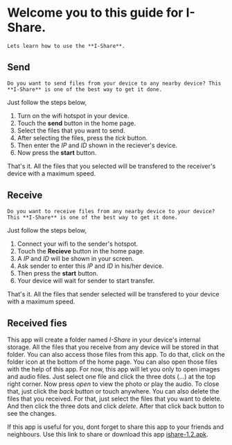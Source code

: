 # Welcome you to this guide for I-Share.
    Lets learn how to use the **I-Share**.
## Send
    Do you want to send files from your device to any nearby device? This **I-Share** is one of the best way to get it done.
Just follow the steps below,
1. Turn on the wifi hotspot in your device.
2. Touch the **send** button in the home page.
3. Select the files that you want to send.
4. After selecting the files, press the *tick* button.
5. Then enter the *IP* and *ID* shown in the reciever's device.
6. Now press the **start** button.

That's it. All the files that you selected will be transfered to the receiver's device with a maximum speed.

## Receive
    Do you want to receive files from any nearby device to your device? This **I-Share** is one of the best way to get it done.
Just follow the steps below,
1. Connect your wifi to the sender's hotspot.
2. Touch the **Recieve** button in the home page.
3. A *IP* and *ID* will be shown in your screen.
4. Ask sender to enter this *IP* and *ID* in his/her device.
5. Then press the **start** button.
6. Your device will wait for sender to start transfer.

That's it. All the files that sender selected will be transfered to your device with a maximum speed.

## Received fies
   This app will create a folder named *I-Share* in your device's internal storage.
All the files that you receive from any device will be stored in that folder.
You can also access those files from this app.
To do that, click on the folder icon at the bottom of the home page.
You can also open those files with the help of this app. For now, this app will let you only to open images and audio files. Just select one file and click the three dots (...) at the top right corner. Now press *open* to view the photo or play the audio. To close that, just click the *back* button or touch anywhere.
You can also delete the files that you received. For that, just select the files that you want to delete. And then click the three dots and click *delete*. After that click back button to see the changes.

If this app is useful for you, dont forget to share this app to your friends and neighbours. Use this link to share or download this app [ishare-1.2.apk](https://github.com/Rajesh-JP/I-Share-Guide/releases/download/I-Share-v1.2/ishare-v1.2.apk).
